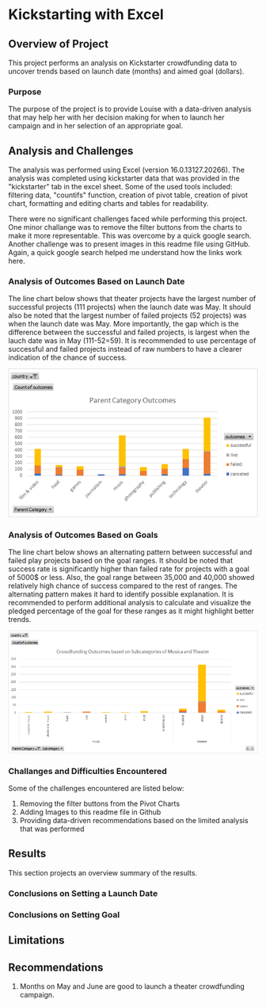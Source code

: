 # Kickstarting with Excel
## Overview of Project
This project performs an analysis on Kickstarter crowdfunding data to uncover trends based on launch date (months) and aimed goal (dollars).
### Purpose
The purpose of the project is to provide Louise with a data-driven analysis that may help her with her decision making for when to launch her campaign and in her selection of an appropriate goal.
## Analysis and Challenges
The analysis was performed using Excel (version 16.0.13127.20266). The analysis was completed using kickstarter data that was provided in the "kickstarter" tab in the excel sheet. Some of the used tools included: filtering data, "countifs" function, creation of pivot table, creation of pivot chart, formatting and editing charts and tables for readability.

There were no significant challenges faced while performing this project. One minor challange was to remove the filter buttons from the charts to make it more representable. This was overcome by a quick google search. Another challenge was to present images in this readme file using GitHub. Again, a quick google search helped me understand how the links work here.

### Analysis of Outcomes Based on Launch Date
The line chart below shows that theater projects have the largest number of successful projects (111 projects) when the launch date was May. It should also be noted that the largest number of failed projects (52 projects) was when the launch date was May. More importantly, the gap which is the difference between the successful and failed projects, is largest when the lauch date was in May (111-52=59). It is recommended to use percentage of successful and failed projects instead of raw numbers to have a clearer indication of the chance of success.

![Outcomes based on Category](https://github.com/HoussamGhandour/Kickstarter-analysis/blob/master/Parent%20Cateogry%20Outcomes.png)

### Analysis of Outcomes Based on Goals
The line chart below shows an alternating pattern between successful and failed play projects based on the goal ranges. It should be noted that success rate is significantly higher than failed rate for projects with a goal of 5000$ or less. Also, the goal range between 35,000 and 40,000 showed relatively high chance of success compared to the rest of ranges. The alternating pattern makes it hard to identify possible explanation. It is recommended to perform additional analysis to calculate and visualize the pledged percentage of the goal for these ranges as it might highlight better trends. 

![Outcomes based on Subcategory](https://github.com/HoussamGhandour/Kickstarter-analysis/blob/master/Subcateogry%20Outcomes.png)

### Challanges and Difficulties Encountered
Some of the challenges encountered are listed below:
1) Removing the filter buttons from the Pivot Charts
2) Adding Images to this readme file in Github
3) Providing data-driven recommendations based on the limited analysis that was performed

## Results
This section projects an overview summary of the results.

### Conclusions on Setting a Launch Date

### Conclusions on Setting Goal

## Limitations

## Recommendations
1. Months on May and June are good to launch a theater crowdfunding campaign.




